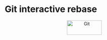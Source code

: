 
# Git interactive rebase
  <link href='/favicon.ico' rel='shortcut icon' type='image/x-icon'>

  <link rel="stylesheet" media="screen" href="/assets/application-a058ab010d6f86a86903175bbfdaac30ef6057e5901875616753328abbf98b2c.css" />
  <script src="/assets/modernize-b3ebe0c31c24f230dc62179d3e1030d2e57a53b1668d9382c0a27dbd44a94beb.js"></script>
  <!--[if (gte IE 6)&(lte IE 8)]>
  <script src="/javascripts/selectivizr-min.js"></script>
  <![endif]-->

</head>

<body id="documentation">

  <div class="inner">
    <header>

  <a href="/"><img src="/images/logo@2x.png" width="110" height="46" alt="Git" /></a>
  <span id="tagline"></span>
  <script type="text/javascript">
    var taglines = ["fast-version-control","everything-is-local","distributed-even-if-your-workflow-isnt","local-branching-on-the-cheap","distributed-is-the-new-centralized"];
    var tagline = taglines[Math.floor(Math.random() * taglines.length)];
